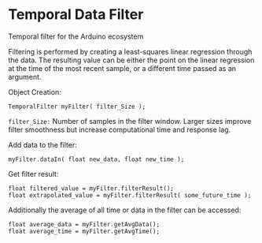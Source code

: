 Temporal Data Filter
====================

Temporal filter for the Arduino ecosystem

 
Filtering is performed by creating a least-squares linear regression through the data.  The resulting value can be either the point on the linear regression at the time of the most recent sample, or a different time passed as an argument.
   
Object Creation:
```
TemporalFilter myFilter( filter_Size );
```

`filter_Size:` Number of samples in the filter window.  Larger sizes improve filter smoothness but increase computational time and response lag.

Add data to the filter:
```
myFilter.dataIn( float new_data, float new_time );
```
Get filter result:
```
float filtered_value = myFilter.filterResult();
float extrapolated_value = myFilter.filterResult( some_future_time );
```
Additionally the average of all time or data in the filter can be accessed:
```
float average_data = myFilter.getAvgData();
float average_time = myFilter.getAvgTime();
```
